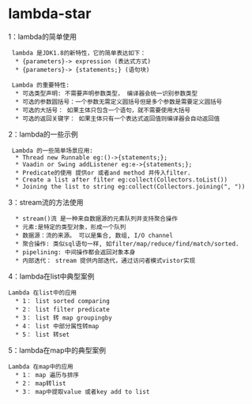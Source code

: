 # lambda-star

1：lambda的简单使用

     lambda 是JDK1.8的新特性，它的简单表达如下：
      * {parameters}-> expression (表达式方式)
      * {parameters}-> {statements;} (语句块)
     
     Lambda 的重要特性:
      * 可选类型声明: 不需要声明参数类型， 编译器会统一识别参数类型
      * 可选的参数圆括号：一个参数无需定义圆括号但是多个参数是需要定义圆括号
      * 可选的大括号： 如果主体只包含一个语句，就不需要使用大括号
      * 可选的返回关键字： 如果主体只有一个表达式返回值则编译器会自动返回值
        
2：lambda的一些示例
     
     Lambda 的一些简单场景应用:
      * Thread new Runnable eg:()->{statements;};
      * Vaadin or Swing addListener eg:e->{statements;};
      * Predicate的使用 提供or 或者and method 并传入filter.
      * Create a list after filter eg:collect(Collectors.toList())
      * Joining the list to string eg:collect(Collectors.joining(", "))
     

3：stream流的方法使用

      * stream()流 是一种来自数据源的元素队列并支持聚合操作
      * 元素:是特定的类型对象，形成一个队列
      * 数据源：流的来源。 可以是集合, 数组, I/O channel
      * 聚合操作: 类似sql语句一样, 如filter/map/reduce/find/match/sorted.
      * pipelining: 中间操作都会返回对象本身
      * 内部迭代： stream 提供内部迭代，通过访问者模式vistor实现

4：lambda在list中典型案例

    Lambda 在list中的应用
      * 1： list sorted comparing
      * 2： list filter predicate
      * 3： list 转 map groupingby
      * 4： list 中部分属性转map
      * 5： list 转set

5：lambda在map中的典型案例

    Lambda 在map中的应用
      * 1： map 遍历与排序
      * 2： map转list
      * 3： map中提取value 或者key add to list
